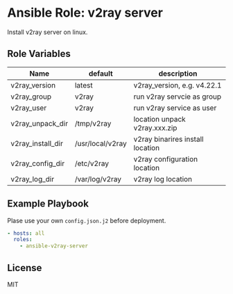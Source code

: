 Ansible Role: v2ray server
=========

Install v2ray server on linux.

Role Variables
--------------

| Name | default | description |
| ---- | ------- | ----------- |
| v2ray_version | latest | v2ray_version, e.g. v4.22.1 |
| v2ray_group | v2ray | run v2ray servcie as group |
| v2ray_user | v2ray | run v2ray service as user |
| v2ray_unpack_dir | /tmp/v2ray | location unpack v2ray.xxx.zip |
| v2ray_install_dir | /usr/local/v2ray | v2ray binarires install location |
| v2ray_config_dir | /etc/v2ray | v2ray configuration location |
| v2ray_log_dir | /var/log/v2ray | v2ray log location |

Example Playbook
----------------

Plase use your own `config.json.j2` before deployment.

```yaml
- hosts: all
  roles:
    - ansible-v2ray-server
```

License
-------

MIT
